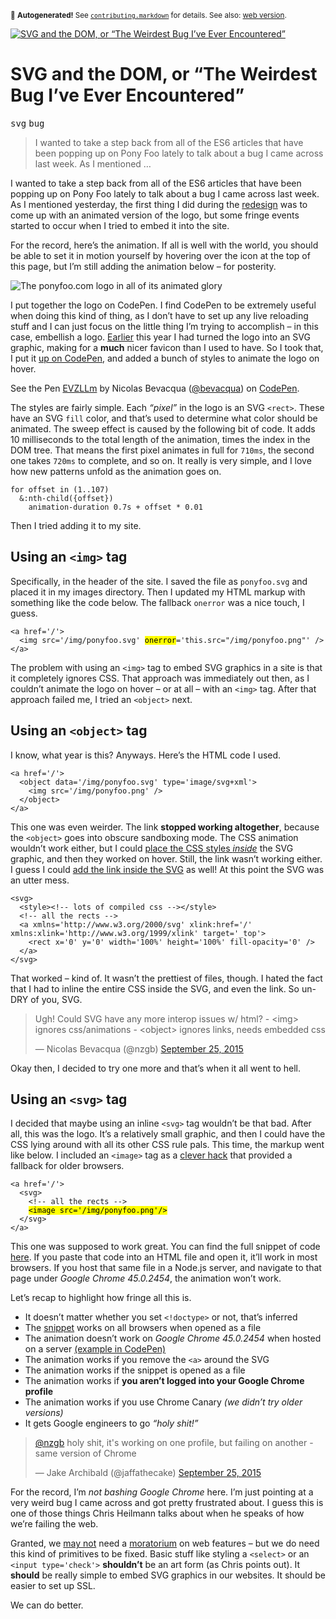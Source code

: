<sub>&#x1F6A8; <strong>Autogenerated!</strong> See <a href="https://github.com/ponyfoo/articles/tree/noindex/contributing.markdown"><code>contributing.markdown</code></a> for details. See also: <a href="https://ponyfoo.com/articles/weirdest-bug-ever">web version</a>.</sub>

<a href="https://ponyfoo.com/articles/weirdest-bug-ever"><div><img src="https://i.imgur.com/V812QXi.jpg" alt="SVG and the DOM, or &#x201C;The Weirdest Bug I&#x2019;ve Ever Encountered&#x201D;"></div></a>

<h1>SVG and the DOM, or &#x201C;The Weirdest Bug I&#x2019;ve Ever Encountered&#x201D;</h1>

<p><kbd>svg</kbd> <kbd>bug</kbd></p>

<blockquote><p>I wanted to take a step back from all of the ES6 articles that have been popping up on Pony Foo lately to talk about a bug I came across last week. As I mentioned &#x2026;</p></blockquote>

<div><p>I wanted to take a step back from all of the ES6 articles that have been popping up on Pony Foo lately to talk about a bug I came across last week. As I mentioned yesterday, the first thing I did during the <a href="https://ponyfoo.com/articles/redesign" aria-label="Pony Foo Gets a Face Lift">redesign</a> was to come up with an animated version of the logo, but some fringe events started to occur when I tried to embed it into the site.</p></div>

<div></div>

<div><p>For the record, here&#x2019;s the animation. If all is well with the world, you should be able to set it in motion yourself by hovering over the icon at the top of this page, but I&#x2019;m still adding the animation below &#x2013; for posterity.</p> <p><img src="https://i.imgur.com/oZRo9PN.gif" alt="The ponyfoo.com logo in all of its animated glory"></p> <p>I put together the logo on CodePen. I find CodePen to be extremely useful when doing this kind of thing, as I don&#x2019;t have to set up any live reloading stuff and I can just focus on the little thing I&#x2019;m trying to accomplish &#x2013; in this case, embellish a logo. <a href="https://twitter.com/nzgb/status/619344789616594944" target="_blank">Earlier</a> this year I had turned the logo into an SVG graphic, making for a <strong>much</strong> nicer favicon than I used to have. So I took that, I put it <a href="http://codepen.io/bevacqua/pen/EVZLLm?editors=110" target="_blank" aria-label="See it on CodePen">up on CodePen</a>, and added a bunch of styles to animate the logo on hover.</p> <p data-height="232" data-theme-id="9622" data-slug-hash="EVZLLm" data-default-tab="result" data-user="bevacqua" class="codepen">See the Pen <a href="http://codepen.io/bevacqua/pen/EVZLLm/">EVZLLm</a> by Nicolas Bevacqua (<a href="http://codepen.io/bevacqua">@bevacqua</a>) on <a href="http://codepen.io/">CodePen</a>.</p> <p>The styles are fairly simple. Each <em>&#x201C;pixel&#x201D;</em> in the logo is an SVG <code class="md-code md-code-inline">&lt;rect&gt;</code>. These have an SVG <code class="md-code md-code-inline">fill</code> color, and that&#x2019;s used to determine what color should be animated. The sweep effect is caused by the following bit of code. It adds 10 milliseconds to the total length of the animation, times the index in the DOM tree. That means the first pixel animates in full for <code class="md-code md-code-inline">710ms</code>, the second one takes <code class="md-code md-code-inline">720ms</code> to complete, and so on. It really is very simple, and I love how new patterns unfold as the animation goes on.</p> <pre class="md-code-block"><code class="md-code md-lang-stylus">for offset in (1..107)
  &amp;:nth-child({offset})
    animation-duration 0.7s + offset * 0.01
</code></pre> <p>Then I tried adding it to my site.</p></div>

<div><h2 id="using-an-img-tag">Using an <code class="md-code md-code-inline">&lt;img&gt;</code> tag</h2> <p>Specifically, in the header of the site. I saved the file as <code class="md-code md-code-inline">ponyfoo.svg</code> and placed it in my images directory. Then I updated my HTML markup with something like the code below. The fallback <code class="md-code md-code-inline">onerror</code> was a nice touch, I guess.</p> <pre class="md-code-block"><code class="md-code md-lang-xml"><span class="md-code-tag">&lt;<span class="md-code-title">a</span> <span class="md-code-attribute">href</span>=<span class="md-code-value">&apos;/&apos;</span>&gt;</span>
  <span class="md-code-tag">&lt;<span class="md-code-title">img</span> <span class="md-code-attribute">src</span>=<span class="md-code-value">&apos;/img/ponyfoo.svg&apos;</span> <span class="md-code-attribute"><mark class="md-mark md-code-mark">onerror</mark></span>=<span class="md-code-value">&apos;this.src=&quot;/img/ponyfoo.png&quot;&apos;</span><span class="md-code-value"></span> /&gt;</span>
<span class="md-code-tag">&lt;/<span class="md-code-title">a</span>&gt;</span>
</code></pre> <p>The problem with using an <code class="md-code md-code-inline">&lt;img&gt;</code> tag to embed SVG graphics in a site is that it completely ignores CSS. That approach was immediately out then, as I couldn&#x2019;t animate the logo on hover &#x2013; or at all &#x2013; with an <code class="md-code md-code-inline">&lt;img&gt;</code> tag. After that approach failed me, I tried an <code class="md-code md-code-inline">&lt;object&gt;</code> next.</p> <h2 id="using-an-object-tag">Using an <code class="md-code md-code-inline">&lt;object&gt;</code> tag</h2> <p>I know, what year is this? Anyways. Here&#x2019;s the HTML code I used.</p> <pre class="md-code-block"><code class="md-code md-lang-xml"><span class="md-code-tag">&lt;<span class="md-code-title">a</span> <span class="md-code-attribute">href</span>=<span class="md-code-value">&apos;/&apos;</span>&gt;</span>
  <span class="md-code-tag">&lt;<span class="md-code-title">object</span> <span class="md-code-attribute">data</span>=<span class="md-code-value">&apos;/img/ponyfoo.svg&apos;</span> <span class="md-code-attribute">type</span>=<span class="md-code-value">&apos;image/svg+xml&apos;</span>&gt;</span>
    <span class="md-code-tag">&lt;<span class="md-code-title">img</span> <span class="md-code-attribute">src</span>=<span class="md-code-value">&apos;/img/ponyfoo.png&apos;</span> /&gt;</span>
  <span class="md-code-tag">&lt;/<span class="md-code-title">object</span>&gt;</span>
<span class="md-code-tag">&lt;/<span class="md-code-title">a</span>&gt;</span>
</code></pre> <p>This one was even weirder. The link <strong>stopped working altogether</strong>, because the <code class="md-code md-code-inline">&lt;object&gt;</code> goes into obscure sandboxing mode. The CSS animation wouldn&#x2019;t work either, but I could <a href="https://css-tricks.com/using-svg/" target="_blank" aria-label="Using SVG as an &lt;object&gt; section, &apos;Using SVG on CSS-Tricks&apos;">place the CSS styles <em>inside</em></a> the SVG graphic, and then they worked on hover. Still, the link wasn&#x2019;t working either. I guess I could <a href="http://stackoverflow.com/a/19553517/389745" target="_blank" aria-label="Make an html svg object also a clickable link question on StackOverflow">add the link inside the SVG</a> as well! At this point the SVG was an utter mess.</p> <pre class="md-code-block"><code class="md-code md-lang-xml"><span class="md-code-tag">&lt;<span class="md-code-title">svg</span>&gt;</span>
  <span class="md-code-tag">&lt;<span class="md-code-title">style</span>&gt;</span><span>&lt;!<span class="md-code-tag">--</span> <span class="md-code-tag">lots</span> <span class="md-code-tag">of</span> <span class="md-code-tag">compiled</span> <span class="md-code-tag">css</span> <span class="md-code-tag">--</span>&gt;</span><span class="md-code-tag">&lt;/<span class="md-code-title">style</span>&gt;</span>
  <span class="md-code-comment">&lt;!-- all the rects --&gt;</span>
  <span class="md-code-tag">&lt;<span class="md-code-title">a</span> <span class="md-code-attribute">xmlns</span>=<span class="md-code-value">&apos;http://www.w3.org/2000/svg&apos;</span> <span class="md-code-attribute">xlink:href</span>=<span class="md-code-value">&apos;/&apos;</span> <span class="md-code-attribute">xmlns:xlink</span>=<span class="md-code-value">&apos;http://www.w3.org/1999/xlink&apos;</span> <span class="md-code-attribute">target</span>=<span class="md-code-value">&apos;_top&apos;</span>&gt;</span>
    <span class="md-code-tag">&lt;<span class="md-code-title">rect</span> <span class="md-code-attribute">x</span>=<span class="md-code-value">&apos;0&apos;</span> <span class="md-code-attribute">y</span>=<span class="md-code-value">&apos;0&apos;</span> <span class="md-code-attribute">width</span>=<span class="md-code-value">&apos;100%&apos;</span> <span class="md-code-attribute">height</span>=<span class="md-code-value">&apos;100%&apos;</span> <span class="md-code-attribute">fill-opacity</span>=<span class="md-code-value">&apos;0&apos;</span> /&gt;</span>
  <span class="md-code-tag">&lt;/<span class="md-code-title">a</span>&gt;</span>
<span class="md-code-tag">&lt;/<span class="md-code-title">svg</span>&gt;</span>
</code></pre> <p>That worked &#x2013; kind of. It wasn&#x2019;t the prettiest of files, though. I hated the fact that I had to inline the entire CSS inside the SVG, and even the link. So un-DRY of you, SVG.</p> <blockquote class="twitter-tweet"><p>Ugh! Could SVG have any more interop issues w/ html? - &lt;img&gt; ignores css/animations - &lt;object&gt; ignores links, needs embedded css</p>&#x2014; Nicolas Bevacqua (@nzgb) <a href="https://twitter.com/nzgb/status/647325093891321856">September 25, 2015</a></blockquote> <p>Okay then, I decided to try one more and that&#x2019;s when it all went to hell.</p> <h2 id="using-an-svg-tag">Using an <code class="md-code md-code-inline">&lt;svg&gt;</code> tag</h2> <p>I decided that maybe using an inline <code class="md-code md-code-inline">&lt;svg&gt;</code> tag wouldn&#x2019;t be that bad. After all, this was the logo. It&#x2019;s a relatively small graphic, and then I could have the CSS lying around with all its other CSS rule pals. This time, the markup went like below. I included an <code class="md-code md-code-inline">&lt;image&gt;</code> tag as a <a href="https://twitter.com/jaffathecake/status/647328352664190976" target="_blank">clever hack</a> that provided a fallback for older browsers.</p> <pre class="md-code-block"><code class="md-code md-lang-xml"><span class="md-code-tag">&lt;<span class="md-code-title">a</span> <span class="md-code-attribute">href</span>=<span class="md-code-value">&apos;/&apos;</span>&gt;</span>
  <span class="md-code-tag">&lt;<span class="md-code-title">svg</span>&gt;</span>
    <span class="md-code-comment">&lt;!-- all the rects --&gt;</span>
    <mark class="md-mark md-code-mark"><span class="md-code-tag">&lt;<span class="md-code-title">image</span> <span class="md-code-attribute">src</span>=<span class="md-code-value">&apos;/img/ponyfoo.png&apos;</span>/&gt;</span></mark>
  <span class="md-code-tag">&lt;/<span class="md-code-title">svg</span>&gt;</span>
<span class="md-code-tag">&lt;/<span class="md-code-title">a</span>&gt;</span>
</code></pre> <p>This one was supposed to work great. You can find the full snippet of code <a href="https://gist.githubusercontent.com/bevacqua/07bf49036dcc534130b0/raw/e99b95fbf99bf5d70c6719090f8d2f2e5058c961/a.html" target="_blank">here</a>. If you paste that code into an HTML file and open it, it&#x2019;ll work in most browsers. If you host that same file in a Node.js server, and navigate to that page under <em>Google Chrome 45.0.2454</em>, the animation won&#x2019;t work.</p> <p>Let&#x2019;s recap to highlight how fringe all this is.</p> <ul> <li>It doesn&#x2019;t matter whether you set <code class="md-code md-code-inline">&lt;!doctype&gt;</code> or not, that&#x2019;s inferred</li> <li>The <a href="https://gist.githubusercontent.com/bevacqua/07bf49036dcc534130b0/raw/e99b95fbf99bf5d70c6719090f8d2f2e5058c961/a.html" target="_blank">snippet</a> works on all browsers when opened as a file</li> <li>The animation doesn&#x2019;t work on <em>Google Chrome 45.0.2454</em> when hosted on a server <a href="http://codepen.io/bevacqua/pen/QjdxgG?editors=100" target="_blank">(example in CodePen)</a></li> <li>The animation works if you remove the <code class="md-code md-code-inline">&lt;a&gt;</code> around the SVG</li> <li>The animation works if the snippet is opened as a file</li> <li>The animation works if <strong>you aren&#x2019;t logged into your Google Chrome profile</strong></li> <li>The animation works if you use Chrome Canary <em>(we didn&#x2019;t try older versions)</em></li> <li>It gets Google engineers to go <em>&#x201C;holy shit!&#x201D;</em></li> </ul> <blockquote class="twitter-tweet"><p><a href="https://twitter.com/nzgb">@nzgb</a> holy shit, it&apos;s working on one profile, but failing on another - same version of Chrome</p>&#x2014; Jake Archibald (@jaffathecake) <a href="https://twitter.com/jaffathecake/status/647458048991227904">September 25, 2015</a></blockquote> <p>For the record, I&#x2019;m <em>not bashing Google Chrome</em> here. I&#x2019;m just pointing at a very weird bug I came across and got pretty frustrated about. I guess this is one of those things Chris Heilmann talks about when he speaks of how we&#x2019;re failing the web.</p> <p>Granted, we <a href="https://ponyfoo.com/articles/fast-forwarding-the-web-platform" aria-label="Fast-forwarding the Web Platform on Pony Foo">may not</a> need a <a href="http://www.quirksmode.org/blog/archives/2015/07/stop_pushing_th.html" target="_blank" aria-label="Stop Pushing the Web Forward">moratorium</a> on web features &#x2013; but we do need this kind of primitives to be fixed. Basic stuff like styling a <code class="md-code md-code-inline">&lt;select&gt;</code> or an <code class="md-code md-code-inline">&lt;input type=&apos;check&apos;&gt;</code> <strong>shouldn&#x2019;t</strong> be an art form (as Chris points out). It <strong>should</strong> be really simple to embed SVG graphics in our websites. It should be easier to set up SSL.</p> <p>We can do better.</p></div>
